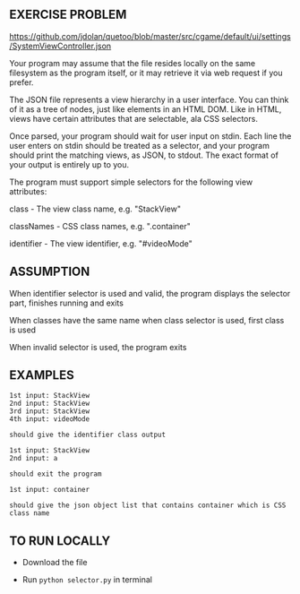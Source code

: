 ## EXERCISE PROBLEM

https://github.com/jdolan/quetoo/blob/master/src/cgame/default/ui/settings/SystemViewController.json

Your program may assume that the file resides locally on the same filesystem as the program itself, or it may retrieve it via web request if you prefer.

The JSON file represents a view hierarchy in a user interface. You can think of it as a tree of nodes, just like elements in an HTML DOM. Like in HTML, views have certain attributes that are selectable, ala CSS selectors.


Once parsed, your program should wait for user input on stdin. Each line the user enters on stdin should be treated as a selector, and your program should print the matching views, as JSON, to stdout. The exact format of your output is entirely up to you.

The program must support simple selectors for the following view attributes:

class - The view class name, e.g. "StackView"

classNames - CSS class names, e.g. ".container"

identifier - The view identifier, e.g. "#videoMode"


## ASSUMPTION
When identifier selector is used and valid, the program displays the selector part, finishes running and exits

When classes have the same name when class selector is used, first class is used

When invalid selector is used, the program exits

## EXAMPLES
```
1st input: StackView
2nd input: StackView
3rd input: StackView
4th input: videoMode  

should give the identifier class output
```

```
1st input: StackView
2nd input: a

should exit the program
```

```
1st input: container

should give the json object list that contains container which is CSS class name
```

## TO RUN LOCALLY

- Download the file

- Run ``` python selector.py ``` in terminal 
